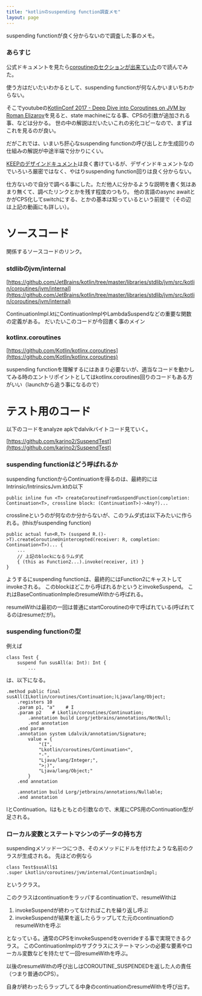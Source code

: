 ```yaml
---
title: "kotlinのsuspending function調査メモ"
layout: page	
---
```


suspending functionが良く分からないので調査した事のメモ。

### あらすじ

公式ドキュメントを見たら[coroutineのセクションが出来ていた](https://kotlinlang.org/docs/reference/coroutines/coroutines-guide.html)ので読んでみた。

使う方はだいたいわかるとして、suspending functionが何なんかいまいちわからない。

そこでyoutubeの[KotlinConf 2017 - Deep Dive into Coroutines on JVM by Roman Elizarov](https://www.youtube.com/watch?v=YrrUCSi72E8)を見ると、state machineになる事、CPSの引数が追加される事、などは分かる。
世の中の解説はだいたいこれの劣化コピーなので、まずはこれを見るのが良い。

だがこれでは、いまいち肝心なsuspending functionの呼び出しとか生成回りの仕組みの解説が中途半端で分かりにくい。

[KEEPのデザインドキュメント](https://github.com/Kotlin/KEEP/blob/master/proposals/coroutines.md)は良く書けているが、デザインドキュメントなのでいろいろ厳密ではなく、やはりsuspending function回りは良く分からない。

仕方ないので自分で調べる事にした。ただ他人に分かるような説明を書く気はあまり無くて、調べたリンクとかを残す程度のつもり。
他の言語のasync awaitとかがCPS化してswitchにする、とかの基本は知っているという前提で（その辺は上記の動画にも詳しい）。

# ソースコード

関係するソースコードのリンク。

### stdlibのjvm/internal
[https://github.com/JetBrains/kotlin/tree/master/libraries/stdlib/jvm/src/kotlin/coroutines/jvm/internal](https://github.com/JetBrains/kotlin/tree/master/libraries/stdlib/jvm/src/kotlin/coroutines/jvm/internal)

ContinuationImpl.ktにContinuationImplやLambdaSuspendなどの重要な関数の定義がある。
だいたいこのコードが今回書く事のメイン

### kotlinx.coroutines

[https://github.com/Kotlin/kotlinx.coroutines](https://github.com/Kotlin/kotlinx.coroutines)

suspending functionを理解するにはあまり必要ないが、適当なコードを動かしてみる時のエントリポイントとしてはkotlinx.coroutines回りのコードもある方がいい（launchから追う事になるので）


# テスト用のコード

以下のコードをanalyze apkでdalvikバイトコード見ていく。

[https://github.com/karino2/SuspendTest](https://github.com/karino2/SuspendTest)




### suspending functionはどう呼ばれるか

suspending functionからContinuationを得るのは、最終的にはIntrinsic/IntrinsicsJvm.ktの以下

```
public inline fun <T> createCoroutineFromSuspendFunction(completion: Continuation<T>, crossline block: (ContinuationT>)->Any?)...
```

crosslineというのが何なのか分からないが、このラムダ式は以下みたいに作られる。(thisがsuspending function)

```
public actual fun<R,T> (suspend R.()->T).createCoroutineUnintercepted(receiver: R, completion: Continuation<T>)... {
    ...
    // 上記のblockになるラムダ式
    { (this as Function2...).invoke(receiver, it) }
}
```

ようするにsuspending functionは、最終的にはFunction2にキャストしてinvokeされる。
このblockはどこから呼ばれるかというとinvokeSuspend。
これはBaseContinuationImpleのresumeWithから呼ばれる。

resumeWithは最初の一回は普通にstartCoroutineの中で呼ばれている(呼ばれてるのはresumeだが)。

### suspending functionの型

例えば

```
class Test {
    suspend fun susAll(a: Int): Int {
        ...
```

は、以下になる。

```
.method public final susAll(ILkotlin/coroutines/Continuation;)Ljava/lang/Object;
    .registers 10
    .param p1, "a"    # I
    .param p2    # Lkotlin/coroutines/Continuation;
        .annotation build Lorg/jetbrains/annotations/NotNull;
        .end annotation
    .end param
    .annotation system Ldalvik/annotation/Signature;
        value = {
            "(I",
            "Lkotlin/coroutines/Continuation<",
            "-",
            "Ljava/lang/Integer;",
            ">;)",
            "Ljava/lang/Object;"
        }
    .end annotation

    .annotation build Lorg/jetbrains/annotations/Nullable;
    .end annotation
```

IとContinuation。Iはもともとの引数なので、末尾にCPS用のContinuation型が足される。


### ローカル変数とステートマシンのデータの持ち方

suspendingメソッド一つにつき、そのメソッドにドルを付けたような名前のクラスが生成される。
先ほどの例なら

```
class Test$susAll$1
.super Lkotlin/coroutines/jvm/internal/ContinuationImpl;
```

というクラス。

このクラスはcontinuationをラッパするcontinuationで、resumeWithは

1. invokeSuspendが終わってなければこれを繰り返し呼ぶ
2. invokeSuspendが結果を返したらラップしてた元のcontinuationのresumeWithを呼ぶ

となっている。通常のCPSをinvokeSuspendをoverrideする事で実現できるクラス。
このContinuationImplのサブクラスにステートマシンの必要な要素やローカル変数などを持たせて一回resumeWithを呼ぶ。

以後のresumeWithの呼び出しはCOROUTINE_SUSPENDEDを返した人の責任（つまり普通のCPS）。


自身が終わったらラップしてる中身のcontinuationのresumeWithを呼び出す。